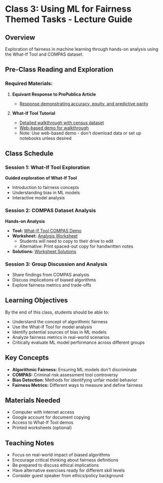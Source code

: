 # Class 3: Using ML for Fairness Themed Tasks - Lecture Guide

## Overview
Exploration of fairness in machine learning through hands-on analysis using the What-If Tool and COMPAS dataset.

## Pre-Class Reading and Exploration
### Required Materials:
1. **Equivant Response to ProPublica Article**
   - [Response demonstrating accuracy, equity, and predictive parity](https://www.equivant.com/response-to-propublica-demonstrating-accuracy-equity-and-predictive-parity/)

2. **What-If Tool Tutorial**
   - [Detailed walkthrough with census dataset](https://pair-code.github.io/what-if-tool/learn/tutorials/walkthrough/)
   - [Web-based demo for walkthrough](https://pair-code.github.io/what-if-tool/demos/uci.html)
   - Note: Use web-based demo - don't download data or set up notebooks unless desired

## Class Schedule

### Session 1: What-If Tool Exploration
**Guided exploration of What-If Tool**
- Introduction to fairness concepts
- Understanding bias in ML models
- Interactive model analysis

### Session 2: COMPAS Dataset Analysis
**Hands-on Analysis**
- **Tool:** [What-If Tool COMPAS Demo](https://pair-code.github.io/what-if-tool/demos/compas.html)
- **Worksheet:** [Analysis Worksheet](https://docs.google.com/document/d/1XRQTGwyYw6vZ4e2LGDVSM8BEfbxoY16BLYA5OnLF8O8/edit?usp=sharing)
  - Students will need to copy to their drive to edit
  - Alternative: Print spaced-out copy for handwritten notes
- **Solutions:** [Worksheet Solutions](https://docs.google.com/document/d/18fClKdqIS4ouugKD4er41NyKKsVny_Txk8Wwl51IPJI/edit?usp=sharing)

### Session 3: Group Discussion and Analysis
- Share findings from COMPAS analysis
- Discuss implications of biased algorithms
- Explore fairness metrics and trade-offs

## Learning Objectives
By the end of this class, students should be able to:
- Understand the concept of algorithmic fairness
- Use the What-If Tool for model analysis
- Identify potential sources of bias in ML models
- Analyze fairness metrics in real-world scenarios
- Critically evaluate ML model performance across different groups

## Key Concepts
- **Algorithmic Fairness:** Ensuring ML models don't discriminate
- **COMPAS:** Criminal risk assessment tool controversy
- **Bias Detection:** Methods for identifying unfair model behavior
- **Fairness Metrics:** Different ways to measure and define fairness

## Materials Needed
- Computer with internet access
- Google account for document copying
- Access to What-If Tool demos
- Printed worksheets (optional)

## Teaching Notes
- Focus on real-world impact of biased algorithms
- Encourage critical thinking about fairness definitions
- Be prepared to discuss ethical implications
- Have alternative exercises ready for different skill levels
- Consider guest speaker from ethics/policy background

